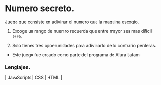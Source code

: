 # Numero secreto. 

Juego que consiste en adivinar el numero que la maquina escogio.

1.  Escoge un rango de nuemro recuerda que entre mayor sea mas dificil sera. 

2. Solo tienes tres opoerunidades para adivinarlo de lo contrario perderas.

* Este juego fue creado como parte del programa de Alura Latam
  
### Lengiajes.
| JavaScripts | CSS | HTML |
